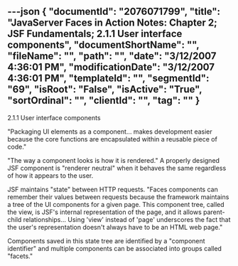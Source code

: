 ---json
{
  "documentId": "2076071799",
  "title": "JavaServer Faces in Action Notes: Chapter 2; JSF Fundamentals; 2.1.1 User interface components",
  "documentShortName": "",
  "fileName": "",
  "path": "",
  "date": "3/12/2007 4:36:01 PM",
  "modificationDate": "3/12/2007 4:36:01 PM",
  "templateId": "",
  "segmentId": "69",
  "isRoot": "False",
  "isActive": "True",
  "sortOrdinal": "",
  "clientId": "",
  "tag": ""
}
---

2.1.1 User interface components

&quot;Packaging UI elements as a component... makes development easier because the core functions are encapsulated within a reusable piece of code.&quot;

&quot;The way a component looks is how it is rendered.&quot; A properly designed JSF component is &quot;renderer neutral&quot; when it behaves the same regardless of how it appears to the user.

JSF maintains &quot;state&quot; between HTTP requests. &quot;Faces components can remember their values between requests because the framework maintains a tree of the UI components for a given page. This component tree, called the view, is JSF's internal representation of the page, and it allows parent-child relationships... Using 'view' instead of 'page' underscores the fact that the  user's representation doesn't always have to be an HTML web page.&quot;

Components saved in this state tree are identified by a &quot;component identifier&quot; and multiple components can be associated into groups called &quot;facets.&quot;
